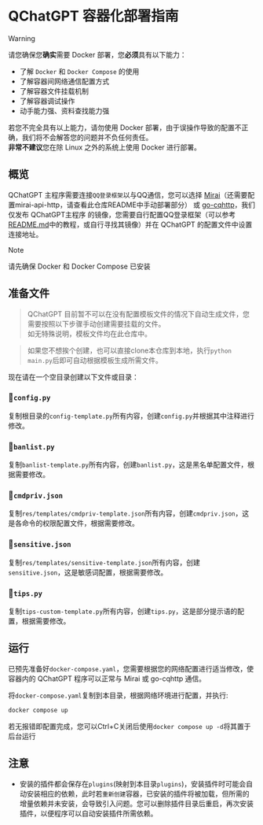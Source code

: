 # QChatGPT 容器化部署指南

> [!WARNING]  
> 请您确保您**确实**需要 Docker 部署，您**必须**具有以下能力：  
> - 了解 `Docker` 和 `Docker Compose` 的使用  
> - 了解容器间网络通信配置方式  
> - 了解容器文件挂载机制  
> - 了解容器调试操作
> - 动手能力强、资料查找能力强
>
> 若您不完全具有以上能力，请勿使用 Docker 部署，由于误操作导致的配置不正确，我们将不会解答您的问题并不负任何责任。  
> **非常不建议**您在除 Linux 之外的系统上使用 Docker 进行部署。

## 概览

QChatGPT 主程序需要连接`QQ登录框架`以与QQ通信，您可以选择 [Mirai](https://github.com/mamoe/mirai)（还需要配置mirai-api-http，请查看此仓库README中手动部署部分） 或 [go-cqhttp](https://github.com/Mrs4s/go-cqhttp)，我们仅发布 QChatGPT主程序 的镜像，您需要自行配置QQ登录框架（可以参考[README.md](https://github.com/RockChinQ/QChatGPT#-%E9%85%8D%E7%BD%AEqq%E7%99%BB%E5%BD%95%E6%A1%86%E6%9E%B6)中的教程，或自行寻找其镜像）并在 QChatGPT 的配置文件中设置连接地址。

> [!NOTE]
> 请先确保 Docker 和 Docker Compose 已安装

## 准备文件

> QChatGPT 目前暂不可以在没有配置模板文件的情况下自动生成文件，您需要按照以下步骤手动创建需要挂载的文件。  
> 如无特殊说明，模板文件均在此仓库中。  

> 如果您不想挨个创建，也可以直接clone本仓库到本地，执行`python main.py`后即可自动根据模板生成所需文件。

现在请在一个空目录创建以下文件或目录：

### 📄`config.py`

复制根目录的`config-template.py`所有内容，创建`config.py`并根据其中注释进行修改。

### 📄`banlist.py`

复制`banlist-template.py`所有内容，创建`banlist.py`，这是黑名单配置文件，根据需要修改。

### 📄`cmdpriv.json`

复制`res/templates/cmdpriv-template.json`所有内容，创建`cmdpriv.json`，这是各命令的权限配置文件，根据需要修改。

### 📄`sensitive.json`

复制`res/templates/sensitive-template.json`所有内容，创建`sensitive.json`，这是敏感词配置，根据需要修改。

### 📄`tips.py`

复制`tips-custom-template.py`所有内容，创建`tips.py`，这是部分提示语的配置，根据需要修改。

## 运行

已预先准备好`docker-compose.yaml`，您需要根据您的网络配置进行适当修改，使容器内的 QChatGPT 程序可以正常与 Mirai 或 go-cqhttp 通信。

将`docker-compose.yaml`复制到本目录，根据网络环境进行配置，并执行:

```bash
docker compose up
```

若无报错即配置完成，您可以Ctrl+C关闭后使用`docker compose up -d`将其置于后台运行

## 注意

- 安装的插件都会保存在`plugins`(映射到本目录`plugins`)，安装插件时可能会自动安装相应的依赖，此时若`重新创建`容器，已安装的插件将被加载，但所需的增量依赖并未安装，会导致引入问题。您可以删除插件目录后重启，再次安装插件，以便程序可以自动安装插件所需依赖。